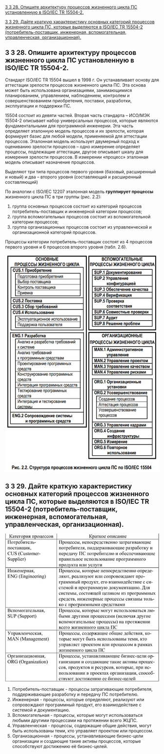 [3 3 28. Опишите архитектуру процессов жизненного цикла ПС установленную в ISO/IEC TR 15504-2.](#7)

[3 3 29. Дайте краткую характеристику основных категорий процессов жизненного цикла ПС, которые выделяются в ISO/IEC TR 15504-2 (потребитель-поставщик, инженерная, вспомогательная, управленческая, организационная).](#8)



## <div id="7">3 3 28. Опишите архитектуру процессов жизненного цикла ПС установленную в ISO/IEC TR 15504-2.

Стандарт ISO/IEC TR 15504 вышел в 1998 г. Он устанавливает основу для аттестации зрелости процессов жизненного цикла ПС. Эта основа может быть использована организациями, занимающимися планированием, управлением, наблюдением, контролем и совершенствованием приобретения, поставки, разработки, эксплуатации и поддержки ПС.

15504 состоит из девяти частей. Вторая часть стандарта – ИСО/МЭК 15504-2 описывает набор универсальных процессов, которые являются фундаментальными для программной инженерии. Эта часть определяет эталонную модель процессов и их зрелости, которая формирует базис для любой модели, применяемой для аттестации процессов. Эталонная модель использует двумерный подход к оцениванию зрелости процессов – одно измерение определяет процессы, подлежащие аттестации, другое описывает шкалу для измерения зрелости процессов. В измерении «процесс» эталонная модель описывает назначение процессов.

Выделяют три типа процессов первого уровня (базовый, расширенный и новый) и два – второго уровня (составляющий и расширенный составляющий)

По аналогии с ISO/IEC 12207 эталонная модель **группирует процессы** жизненного цикла ПС в три группы (рис. 2.2): 

1. группа основных процессов состоит из категорий процессов потребитель-поставщик и инженерной категории процессов; 
2. группа вспомогательных процессов состоит из вспомогательной категории процессов; 
3. группа организационных процессов состоит из управленческой и организационной категорий процессов.

Процессы категории потребитель-поставщик состоят из 4 процессов первого уровня и 6 процессов второго уровня (табл. 2.6).

<img title="a title" alt="Alt text" src="15504.jpg">



## <div id="8">3 3 29. Дайте краткую характеристику основных категорий процессов жизненного цикла ПС, которые выделяются в ISO/IEC TR 15504-2 (потребитель-поставщик, инженерная, вспомогательная, управленческая, организационная).

<img title="a title" alt="Alt text" src="15504-2.jpg">

1. Потребитель-поставщик - процессы затрагивающие потребителя, поддерживающие разработку и передачу ПС потребителю.
2. Инженерная - процессы, которые определяют, реализуют или сопровождают программный продукт, его взаимодействие с системой и документацию.
3. Вспомогательная - процессы, которые могут использоваться любыми другими процессами на протяжении всего ЖЦПС.
4. Управленческая - процессы, содержащие общие действия, могут быть использованы теми, кто управляет проектом или процессом.
5. Организационная - процессы, устанавливающие бизнес-цели организации и создающие такие активы процессов, которые способствуют достижению её бизнес-целей.